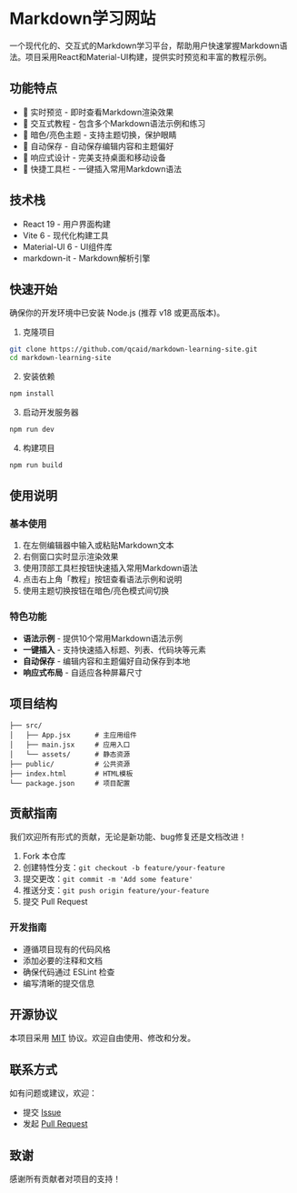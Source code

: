 # Markdown学习网站

一个现代化的、交互式的Markdown学习平台，帮助用户快速掌握Markdown语法。项目采用React和Material-UI构建，提供实时预览和丰富的教程示例。

## 功能特点

- 🚀 实时预览 - 即时查看Markdown渲染效果
- 📝 交互式教程 - 包含多个Markdown语法示例和练习
- 🎨 暗色/亮色主题 - 支持主题切换，保护眼睛
- 💾 自动保存 - 自动保存编辑内容和主题偏好
- 📱 响应式设计 - 完美支持桌面和移动设备
- 🎯 快捷工具栏 - 一键插入常用Markdown语法

## 技术栈

- React 19 - 用户界面构建
- Vite 6 - 现代化构建工具
- Material-UI 6 - UI组件库
- markdown-it - Markdown解析引擎

## 快速开始

确保你的开发环境中已安装 Node.js (推荐 v18 或更高版本)。

1. 克隆项目

```bash
git clone https://github.com/qcaid/markdown-learning-site.git
cd markdown-learning-site
```

2. 安装依赖

```bash
npm install
```

3. 启动开发服务器

```bash
npm run dev
```

4. 构建项目

```bash
npm run build
```

## 使用说明

### 基本使用

1. 在左侧编辑器中输入或粘贴Markdown文本
2. 右侧窗口实时显示渲染效果
3. 使用顶部工具栏按钮快速插入常用Markdown语法
4. 点击右上角「教程」按钮查看语法示例和说明
5. 使用主题切换按钮在暗色/亮色模式间切换

### 特色功能

- **语法示例** - 提供10个常用Markdown语法示例
- **一键插入** - 支持快速插入标题、列表、代码块等元素
- **自动保存** - 编辑内容和主题偏好自动保存到本地
- **响应式布局** - 自适应各种屏幕尺寸

## 项目结构

```
├── src/
│   ├── App.jsx      # 主应用组件
│   ├── main.jsx     # 应用入口
│   └── assets/      # 静态资源
├── public/          # 公共资源
├── index.html       # HTML模板
└── package.json     # 项目配置
```

## 贡献指南

我们欢迎所有形式的贡献，无论是新功能、bug修复还是文档改进！

1. Fork 本仓库
2. 创建特性分支：`git checkout -b feature/your-feature`
3. 提交更改：`git commit -m 'Add some feature'`
4. 推送分支：`git push origin feature/your-feature`
5. 提交 Pull Request

### 开发指南

- 遵循项目现有的代码风格
- 添加必要的注释和文档
- 确保代码通过 ESLint 检查
- 编写清晰的提交信息

## 开源协议

本项目采用 [MIT](LICENSE) 协议。欢迎自由使用、修改和分发。

## 联系方式

如有问题或建议，欢迎：

- 提交 [Issue](https://github.com/qcaid/markdown-learning-site/issues)
- 发起 [Pull Request](https://github.com/qcaid/markdown-learning-site/pulls)

## 致谢

感谢所有贡献者对项目的支持！
